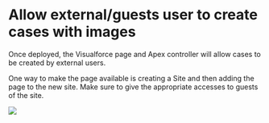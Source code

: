 # Allow external/guests user to create cases with images

Once deployed, the Visualforce page and Apex controller will allow cases to be created by external users.

One way to make the page available is creating a Site and then adding the page to the new site. Make sure to give the appropriate accesses to guests of the site.

[<img src="https://raw.githubusercontent.com/afawcett/githubsfdeploy/master/deploy.png">](https://githubsfdeploy.herokuapp.com?owner=sharinpix&repo=demo-apex&ref=case_webform)
